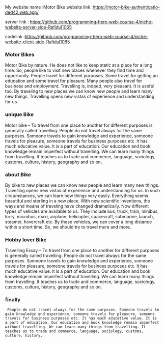 My website name :Motor Bike
website link :https://motor-bike-authenticatio-ded42.web.app/

server link : https://github.com/programming-hero-web-course-4/niche-website-server-side-Rafidul1065

codelink :https://github.com/programming-hero-web-course-4/niche-website-client-side-Rafidul1065

### Motor Bikes

Motor Bike by nature. He does not like to keep static at a place for a long time. So, people like to visit new places whenever they find time and opportunity. People travel for different purposes. Some travel for getting an education and some travel for pleasure. Many people also travel for business and employment. Travelling is, indeed, very pleasant. It is useful too. By traveling to new places we can know new people and learn many new things. Travelling opens new vistas of experience and understanding for us.

### unique Bike

Motor bike – To travel from one place to another for different purposes is generally called travelling. People do not travel always for the same purposes. Someone travels to gain knowledge and experience, someone travels for pleasure, someone travels for business purposes etc. It has much educative value. It is a part of education. Our education and book knowledge remain imperfect without travelling. We can learn many things from travelling. It teaches us to trade and commerce, language, sociology, customs, culture, history, geography and so on.

### about Bike

By bike to new places we can know new people and learn many new things. Travelling opens new vistas of experience and understanding for us. In such circumstances, we can learn new things very easily. Everything seems beautiful and sterling in a new place. With new scientific inventions, the ways and means of traveling have changed dramatically. Now different types of vehicles are available to us. They include bus, truck, train, minibus, lorry, microbus, maxi, airplane, helicopter, spacecraft, submarine, launch, steamer, hovercraft etc. By these vehicles, we can cover a long distance within a short time. So, we should try to travel more and more.

### Hobby lover Bike

Travelling Essay – To travel from one place to another for different purposes is generally called travelling. People do not travel always for the same purposes. Someone travels to gain knowledge and experience, someone travels for pleasure, someone travels for business purposes etc. It has much educative value. It is a part of education. Our education and book knowledge remain imperfect without travelling. We can learn many things from travelling. It teaches us to trade and commerce, language, sociology, customs, culture, history, geography and so on.

### finally

     People do not travel always for the same purposes. Someone travels to gain knowledge and experience, someone travels for pleasure, someone travels for business purposes etc. It has much educative value. It is a part of education. Our education and book knowledge remain imperfect without travelling. We can learn many things from travelling. It teaches us to trade and commerce, language, sociology, customs, culture, history.
